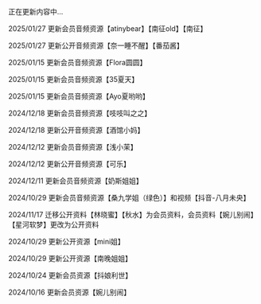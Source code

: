 正在更新内容中...

2025/01/27 更新会员音频资源【atinybear】【南征old】【南征】

2025/01/27 更新公开音频资源【奈一睡不醒】【番茄酱】

2025/01/15 更新会员音频资源【Flora圆圆】

2025/01/15 更新会员音频资源【35夏天】

2025/01/15 更新会员音频资源【Ayo夏哟哟】

2024/12/18 更新会员音频资源【吱吱叫之之】

2024/12/18 更新公开音频资源【酒馆小妈】

2024/12/12 更新会员音频资源【浅小茉】

2024/12/12 更新公开音频资源【可乐】

2024/12/11 更新会员音频资源【奶斯姐姐】

2024/10/29 更新会员音频资源【桑九学姐（绿色）】和视频【抖音-八月未央】

2024/11/17 迁移公开资料【林晓蜜】【秋水】为会员资料，会员资料【婉儿别闹】【星河软梦】更改为公开资料

2024/10/29 更新公开资源【mini姐】

2024/10/29 更新公开资源【南晚姐姐】

2024/10/24 更新会员资源【抖娘利世】

2024/10/16 更新会员资源【婉儿别闹】